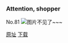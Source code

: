 ### Attention, shopper
No.81
![图片不见了~~~](https://imgs.xkcd.com/comics/attention_shopper.jpg)

[原址](https://xkcd.com//81) [下载](https://imgs.xkcd.com/comics/attention_shopper.jpg)

